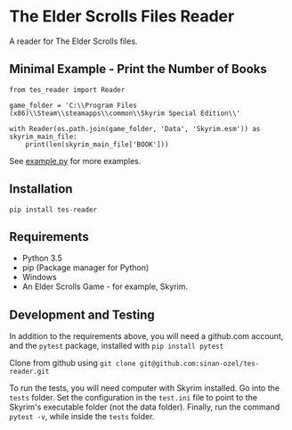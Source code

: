 # The Elder Scrolls Files Reader
A reader for The Elder Scrolls files.

## Minimal Example - Print the Number of Books
```
from tes_reader import Reader

game_folder = 'C:\\Program Files (x86)\\Steam\\steamapps\\common\\Skyrim Special Edition\\'

with Reader(os.path.join(game_folder, 'Data', 'Skyrim.esm')) as skyrim_main_file:
    print(len(skyrim_main_file['BOOK']))
```

See [example.py](https://github.com/sinan-ozel/tes-reader/blob/main/example.py) for more examples.

## Installation

```
pip install tes-reader
```
## Requirements
* Python 3.5
* pip (Package manager for Python)
* Windows
* An Elder Scrolls Game - for example, Skyrim.

## Development and Testing

In addition to the requirements above, you will need a github.com account, and the `pytest` package, installed with `pip install pytest`

Clone from github using `git clone git@github.com:sinan-ozel/tes-reader.git`

To run the tests, you will need computer with Skyrim installed. Go into the `tests` folder. Set the configuration in the `test.ini` file to point to the Skyrim's executable folder (not the data folder). Finally, run the command `pytest -v`, while inside the `tests` folder.
